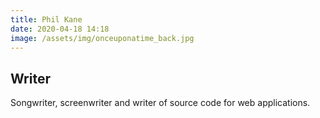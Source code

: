 ```yaml
---
title: Phil Kane
date: 2020-04-18 14:18
image: /assets/img/onceuponatime_back.jpg
---
```

## Writer

Songwriter, screenwriter and writer of source code for web applications.